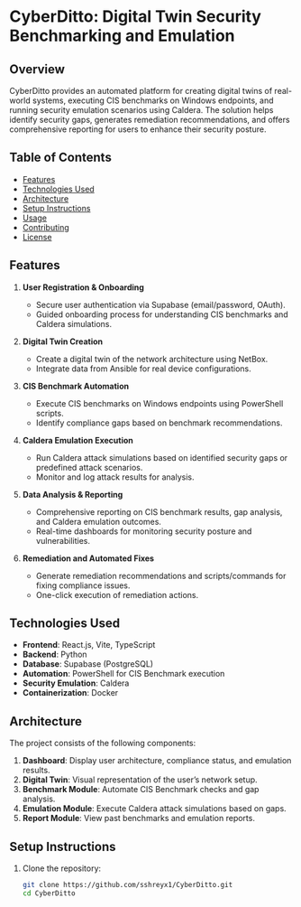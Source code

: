 # CyberDitto: Digital Twin Security Benchmarking and Emulation

## Overview
CyberDitto provides an automated platform for creating digital twins of real-world systems, executing CIS benchmarks on Windows endpoints, and running security emulation scenarios using Caldera. The solution helps identify security gaps, generates remediation recommendations, and offers comprehensive reporting for users to enhance their security posture.

## Table of Contents
- [Features](#features)
- [Technologies Used](#technologies-used)
- [Architecture](#architecture)
- [Setup Instructions](#setup-instructions)
- [Usage](#usage)
- [Contributing](#contributing)
- [License](#license)

## Features
1. **User Registration & Onboarding**
   - Secure user authentication via Supabase (email/password, OAuth).
   - Guided onboarding process for understanding CIS benchmarks and Caldera simulations.

2. **Digital Twin Creation**
   - Create a digital twin of the network architecture using NetBox.
   - Integrate data from Ansible for real device configurations.

3. **CIS Benchmark Automation**
   - Execute CIS benchmarks on Windows endpoints using PowerShell scripts.
   - Identify compliance gaps based on benchmark recommendations.

4. **Caldera Emulation Execution**
   - Run Caldera attack simulations based on identified security gaps or predefined attack scenarios.
   - Monitor and log attack results for analysis.

5. **Data Analysis & Reporting**
   - Comprehensive reporting on CIS benchmark results, gap analysis, and Caldera emulation outcomes.
   - Real-time dashboards for monitoring security posture and vulnerabilities.

6. **Remediation and Automated Fixes**
   - Generate remediation recommendations and scripts/commands for fixing compliance issues.
   - One-click execution of remediation actions.

## Technologies Used
- **Frontend**: React.js, Vite, TypeScript
- **Backend**: Python
- **Database**: Supabase (PostgreSQL)
- **Automation**: PowerShell for CIS Benchmark execution
- **Security Emulation**: Caldera
- **Containerization**: Docker

## Architecture
The project consists of the following components:
1. **Dashboard**: Display user architecture, compliance status, and emulation results.
2. **Digital Twin**: Visual representation of the user’s network setup.
3. **Benchmark Module**: Automate CIS Benchmark checks and gap analysis.
4. **Emulation Module**: Execute Caldera attack simulations based on gaps.
5. **Report Module**: View past benchmarks and emulation reports.

## Setup Instructions
1. Clone the repository:
   ```bash
   git clone https://github.com/sshreyx1/CyberDitto.git
   cd CyberDitto